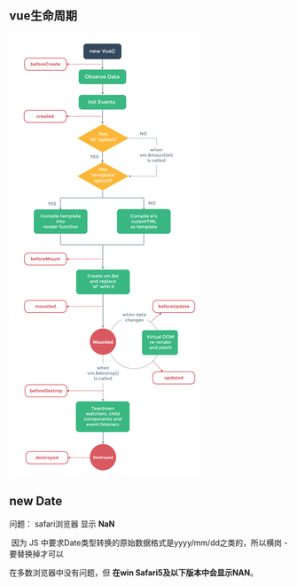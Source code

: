 
## vue生命周期
![](./vue生命周期.png)

## new Date

问题： safari浏览器 显示 **NaN**

​	因为 JS 中要求Date类型转换的原始数据格式是yyyy/mm/dd之类的，所以横岗 - 要替换掉才可以


在多数浏览器中没有问题，但 **在win Safari5及以下版本中会显示NAN**。

